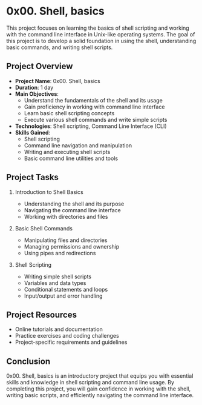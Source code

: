 # 0x00. Shell, basics

This project focuses on learning the basics of shell scripting and working with the command line interface in Unix-like operating systems. The goal of this project is to develop a solid foundation in using the shell, understanding basic commands, and writing shell scripts.

## Project Overview

- **Project Name**: 0x00. Shell, basics
- **Duration**: 1 day
- **Main Objectives**:
  - Understand the fundamentals of the shell and its usage
  - Gain proficiency in working with command line interface
  - Learn basic shell scripting concepts
  - Execute various shell commands and write simple scripts
- **Technologies**: Shell scripting, Command Line Interface (CLI)
- **Skills Gained**:
  - Shell scripting
  - Command line navigation and manipulation
  - Writing and executing shell scripts
  - Basic command line utilities and tools

## Project Tasks

1. Introduction to Shell Basics
   - Understanding the shell and its purpose
   - Navigating the command line interface
   - Working with directories and files

2. Basic Shell Commands
   - Manipulating files and directories
   - Managing permissions and ownership
   - Using pipes and redirections

3. Shell Scripting
   - Writing simple shell scripts
   - Variables and data types
   - Conditional statements and loops
   - Input/output and error handling

## Project Resources

- Online tutorials and documentation
- Practice exercises and coding challenges
- Project-specific requirements and guidelines

## Conclusion

0x00. Shell, basics is an introductory project that equips you with essential skills and knowledge in shell scripting and command line usage. By completing this project, you will gain confidence in working with the shell, writing basic scripts, and efficiently navigating the command line interface.

